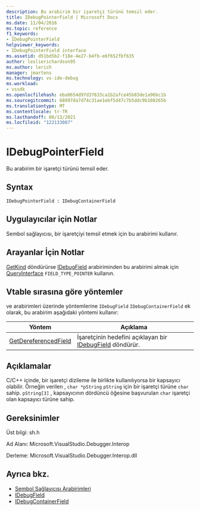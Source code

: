 ```yaml
---
description: Bu arabirim bir işaretçi türünü temsil eder.
title: IDebugPointerField | Microsoft Docs
ms.date: 11/04/2016
ms.topic: reference
f1_keywords:
- IDebugPointerField
helpviewer_keywords:
- IDebugPointerField interface
ms.assetid: d51bd5b2-f18e-4e27-b4fb-e6f652fbf635
author: leslierichardson95
ms.author: lerich
manager: jmartens
ms.technology: vs-ide-debug
ms.workload:
- vssdk
ms.openlocfilehash: eba0654d97d37633ca1b2afce45b83de1a96bc1b
ms.sourcegitcommit: 68897da7d74c31ae1ebf5d47c7b5ddc9b108265b
ms.translationtype: MT
ms.contentlocale: tr-TR
ms.lasthandoff: 08/13/2021
ms.locfileid: "122133087"
---
```

# <a name="idebugpointerfield"></a>IDebugPointerField
Bu arabirim bir işaretçi türünü temsil eder.

## <a name="syntax"></a>Syntax

```
IDebugPointerField : IDebugContainerField
```

## <a name="notes-for-implementers"></a>Uygulayıcılar için Notlar
 Sembol sağlayıcısı, bir işaretçiyi temsil etmek için bu arabirimi kullanır.

## <a name="notes-for-callers"></a>Arayanlar İçin Notlar
 [GetKind](../../../extensibility/debugger/reference/idebugfield-getkind.md) döndürürse [IDebugField](../../../extensibility/debugger/reference/idebugfield.md) arabiriminden bu arabirimi almak için [QueryInterface](/cpp/atl/queryinterface) `FIELD_TYPE_POINTER` kullanın.

## <a name="methods-in-vtable-order"></a>Vtable sırasına göre yöntemler
 ve arabirimleri üzerinde yöntemlerine `IDebugField` `IDebugContainerField` ek olarak, bu arabirim aşağıdaki yöntemi kullanır:

|Yöntem|Açıklama|
|------------|-----------------|
|[GetDereferencedField](../../../extensibility/debugger/reference/idebugpointerfield-getdereferencedfield.md)|İşaretçinin hedefini açıklayan bir [IDebugField](../../../extensibility/debugger/reference/idebugfield.md) döndürür.|

## <a name="remarks"></a>Açıklamalar
 C/C++ içinde, bir işaretçi dizileme ile birlikte kullanılıyorsa bir kapsayıcı olabilir. Örneğin verilen , `char *pString` `pString` için bir işaretçi türüne `char` sahip. `pString[3]` , kapsayıcının dördüncü öğesine başvurulan `char` işaretçi olan kapsayıcı türüne sahip.

## <a name="requirements"></a>Gereksinimler
 Üst bilgi: sh.h

 Ad Alanı: Microsoft.VisualStudio.Debugger.Interop

 Derleme: Microsoft.VisualStudio.Debugger.Interop.dll

## <a name="see-also"></a>Ayrıca bkz.
- [Sembol Sağlayıcısı Arabirimleri](../../../extensibility/debugger/reference/symbol-provider-interfaces.md)
- [IDebugField](../../../extensibility/debugger/reference/idebugfield.md)
- [IDebugContainerField](../../../extensibility/debugger/reference/idebugcontainerfield.md)
